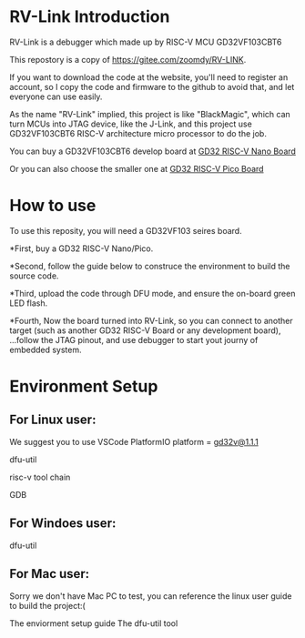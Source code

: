 # RV-Link Introduction

RV-Link is a debugger which made up by RISC-V MCU GD32VF103CBT6

This repostory is a copy of <https://gitee.com/zoomdy/RV-LINK>.

If you want to download the code at the website, you'll need to register an account, so I copy the code and firmware to the github to avoid that, and let everyone can use easily.

As the name "RV-Link" implied, this project is like "BlackMagic", which can turn MCUs into JTAG device, like the J-Link, and this project use GD32VF103CBT6 RISC-V architecture micro processor to do the job.

You can buy a GD32VF103CBT6 develop board at [GD32 RISC-V Nano Board](https://stage.mapleboard.org/gd32-risc-v-nano-product-page/)  

Or you can also choose the smaller one at [GD32 RISC-V Pico Board](https://stage.mapleboard.org/gd32-risc-v-pico-product-page/)

# How to use
To use this reposity, you will need a GD32VF103 seires board.

*First, buy a GD32 RISC-V Nano/Pico.

*Second, follow the guide below to construce the environment to build the source code.

*Third, upload the code through DFU mode, and ensure the on-board green LED flash.

*Fourth, Now the board turned into RV-Link, so you can connect to another target (such as another GD32 RISC-V Board or any development board),
...follow the JTAG pinout, and use debugger to start yout journy of embedded system.

# Environment Setup

## For Linux user:

We suggest you to use
VSCode
PlatformIO
platform = gd32v@1.1.1

dfu-util

risc-v tool chain

GDB

## For Windoes user:

dfu-util

## For Mac user:

Sorry we don't have Mac PC to test, you can reference the linux user guide to build the project:(

The enviorment setup guide
The dfu-util tool
